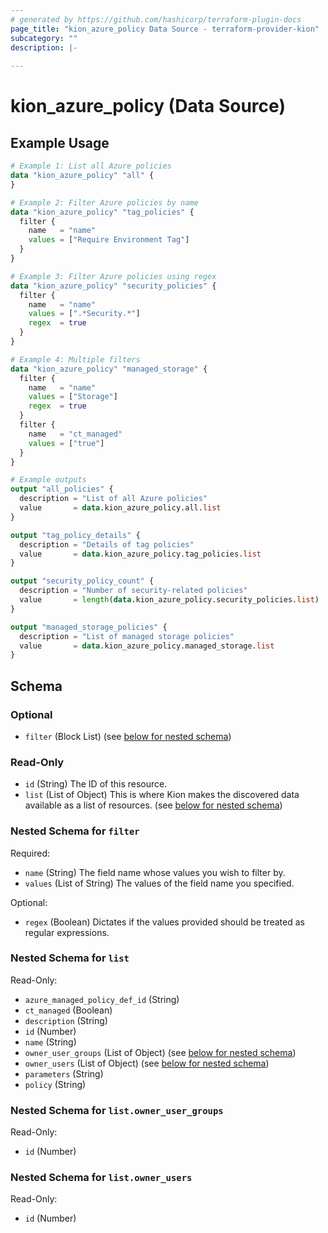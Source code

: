 ```yaml
---
# generated by https://github.com/hashicorp/terraform-plugin-docs
page_title: "kion_azure_policy Data Source - terraform-provider-kion"
subcategory: ""
description: |-
  
---
```


# kion_azure_policy (Data Source)



## Example Usage

```terraform
# Example 1: List all Azure policies
data "kion_azure_policy" "all" {
}

# Example 2: Filter Azure policies by name
data "kion_azure_policy" "tag_policies" {
  filter {
    name   = "name"
    values = ["Require Environment Tag"]
  }
}

# Example 3: Filter Azure policies using regex
data "kion_azure_policy" "security_policies" {
  filter {
    name   = "name"
    values = [".*Security.*"]
    regex  = true
  }
}

# Example 4: Multiple filters
data "kion_azure_policy" "managed_storage" {
  filter {
    name   = "name"
    values = ["Storage"]
    regex  = true
  }
  filter {
    name   = "ct_managed"
    values = ["true"]
  }
}

# Example outputs
output "all_policies" {
  description = "List of all Azure policies"
  value       = data.kion_azure_policy.all.list
}

output "tag_policy_details" {
  description = "Details of tag policies"
  value       = data.kion_azure_policy.tag_policies.list
}

output "security_policy_count" {
  description = "Number of security-related policies"
  value       = length(data.kion_azure_policy.security_policies.list)
}

output "managed_storage_policies" {
  description = "List of managed storage policies"
  value       = data.kion_azure_policy.managed_storage.list
}
```

<!-- schema generated by tfplugindocs -->
## Schema

### Optional

- `filter` (Block List) (see [below for nested schema](#nestedblock--filter))

### Read-Only

- `id` (String) The ID of this resource.
- `list` (List of Object) This is where Kion makes the discovered data available as a list of resources. (see [below for nested schema](#nestedatt--list))

<a id="nestedblock--filter"></a>
### Nested Schema for `filter`

Required:

- `name` (String) The field name whose values you wish to filter by.
- `values` (List of String) The values of the field name you specified.

Optional:

- `regex` (Boolean) Dictates if the values provided should be treated as regular expressions.


<a id="nestedatt--list"></a>
### Nested Schema for `list`

Read-Only:

- `azure_managed_policy_def_id` (String)
- `ct_managed` (Boolean)
- `description` (String)
- `id` (Number)
- `name` (String)
- `owner_user_groups` (List of Object) (see [below for nested schema](#nestedobjatt--list--owner_user_groups))
- `owner_users` (List of Object) (see [below for nested schema](#nestedobjatt--list--owner_users))
- `parameters` (String)
- `policy` (String)

<a id="nestedobjatt--list--owner_user_groups"></a>
### Nested Schema for `list.owner_user_groups`

Read-Only:

- `id` (Number)


<a id="nestedobjatt--list--owner_users"></a>
### Nested Schema for `list.owner_users`

Read-Only:

- `id` (Number)
